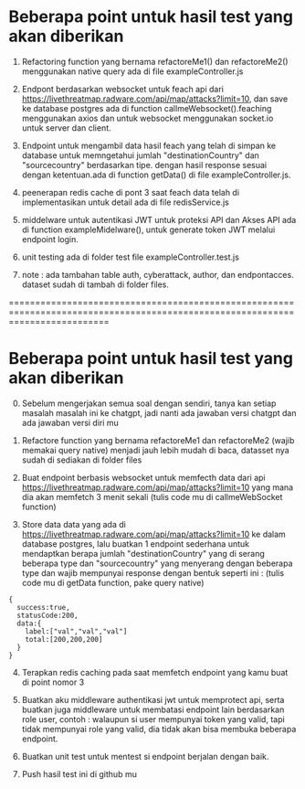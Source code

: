 # Beberapa point untuk hasil test yang akan diberikan

1. Refactoring function yang bernama refactoreMe1() dan refactoreMe2() menggunakan native query ada di file exampleController.js

2. Endpont berdasarkan websocket untuk feach api dari https://livethreatmap.radware.com/api/map/attacks?limit=10, dan save ke  database postgres ada di function callmeWebsocket().feaching menggunakan axios dan untuk websocket menggunakan socket.io untuk server dan client.

3. Endpoint untuk mengambil data hasil feach yang telah di simpan ke database untuk memngetahui jumlah "destinationCountry" dan "sourcecountry" berdasarkan tipe. dengan hasil response sesuai dengan ketentuan.ada di function getData() di file exampleController.js.

4. peenerapan redis cache di pont 3 saat feach data telah di implementasikan untuk detail ada di file redisService.js

5. middelware untuk autentikasi JWT untuk proteksi API dan Akses API ada di function exampleMidelware(), untuk generate token JWT melalui endpoint login.

6. unit testing ada di folder test file exampleController.test.js

7. note : ada tambahan table auth, cyberattack, author, dan endpontacces. dataset sudah di tambah di folder files.


===============================================================================================================================


# Beberapa point untuk hasil test yang akan diberikan

0. Sebelum mengerjakan semua soal dengan sendiri, tanya kan setiap masalah masalah ini ke chatgpt, jadi nanti ada jawaban versi chatgpt dan ada jawaban versi diri mu

1. Refactore function yang bernama refactoreMe1 dan refactoreMe2 (wajib memakai query native) menjadi jauh lebih mudah di baca, datasset nya sudah di sediakan di folder files

2. Buat endpoint berbasis websocket untuk memfecth data dari api https://livethreatmap.radware.com/api/map/attacks?limit=10 yang mana dia akan memfetch 3 menit sekali (tulis code mu di callmeWebSocket function)

3. Store data data yang ada di https://livethreatmap.radware.com/api/map/attacks?limit=10 ke dalam database postgres, lalu buatkan 1 endpoint sederhana untuk mendaptkan berapa jumlah "destinationCountry" yang di serang beberapa type dan "sourcecountry" yang menyerang dengan beberapa type
   dan wajib mempunyai response dengan bentuk seperti ini :
   (tulis code mu di getData function, pake query native)

```
{
  success:true,
  statusCode:200,
  data:{
    label:["val","val","val"]
    total:[200,200,200]
  }
}
```

4. Terapkan redis caching pada saat memfetch endpoint yang kamu buat di point nomor 3

5. Buatkan aku middleware authentikasi jwt untuk memprotect api, serta buatkan juga middleware untuk membatasi endpoint lain berdasarkan role user, contoh :
   walaupun si user mempunyai token yang valid, tapi tidak mempunyai role yang valid, dia tidak akan bisa membuka beberapa endpoint.

6. Buatkan unit test untuk mentest si endpoint berjalan dengan baik.

7. Push hasil test ini di github mu
